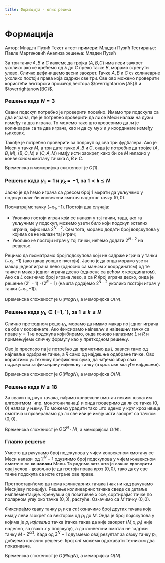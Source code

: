 ```yaml
---
title: Формација - опис решења
---
```


# Формација

Аутор: Младен Пузић
Текст и тест примери: Младен Пузић
Тестирање: Павле Мартиновић
Анализа решења: Младен Пузић

За три тачке $A, B$ и $C$ кажемо да тројка $(A, B, C)$ има леви заокрет уколико ако се крећемо од $A$ до $C$ преко тачке $B$, морамо скренути улево. Слично дефинишемо десни заокрет. Тачке $A, B$ и $C$ су колинеарне уколико постоји права која садржи све три. Све ово можемо проверити користећи векторски производ вектора $\overrightarrow{AB}$ и $\overrightarrow{BC}$.

### Решење када $N = 3$
Сваки подскуп потребно је проверити посебно. Имамо три подскупа са два играча, где је потребно проверити да ли се Меси налази на дужи између та два играча. То можемо тако што проверимо да ли је колинеаран са та два играча, као и да су му $x$ и $y$ координатe између њихових.

Такође је потребно проверити за подскуп од сва три фудбалера. Ако је Меси у тачки $M$, а три дате тачке $A, B$ и $C$, онда је потребно да тројке $(A, B, M)$, $(B, C, M)$ и $(C, A, M)$ имају исти заокрет, како би се $M$ налазио у конвексном омотачу тачака $A, B$ и $C$.

Временска и меморијска сложеност је $O(1)$.

### Решење када $y_1 = 1$ и $y_k = -1$, за $1 < k \leq N$

Јасно је да ћемо играча са дресом број $1$ морати да укључимо у подскуп како би конвексни омотач садржао тачку $(0, 0)$. 

Посматрајмо тачку $(-x_1, -1)$. Постоји два случаја:

- Уколико постоји играч који се налази у тој тачки, тада, ако га укључимо у подскуп, можемо узети било који подскуп осталих играча, којих има $2^{N-2}$. Сем тога, морамо додати број подскупова у којима се не налази тај играч;
- Уколико не постоји играч у тој тачки, нећемо додати $2^{N-2}$ на решење.

Рецимо да посматрамо број подскупова који не садрже играча у тачки $(-x_1, -1)$ (ако такав уопште постоји). Јасно је да онда морамо узети макар једног играча лево (односно са мањом $x$ координатом) од те тачке и макар једног играча десно (односно са већом $x$ координатом). Ако са $L$ означимо број играча лево, а са $R$ број играча десно, онда је решење $(2^L-1)\cdot (2^R - 1)$ (на шта додајемо $2^{N-2}$ уколико постоји играч у тачки $(-x_1, -1)$).

Временска сложеност је $O(NlogN)$, а меморијска $O(N)$.

### Решење када $y_k \in \{-1, 1\}$, за $1 \leq k \leq N$

Слично претходном решењу, морамо да имамо макар по једног играча са обе $y$ координате. Ако фиксирамо најлевљу и најдешњу тачку са праве $y = 1$ из подскупа који бирамо, онда поново налазимо $L$ и $R$ и примењујемо сличну формулу као у претходном решењу. 

Ово је преспоро па је потребно да приметимо да $L$ зависи само од најлевље одабране тачке, а $R$ само од најдешње одабране тачке. Ово користимо уз технику префиксних сума, да нађемо збир свих подскупова за фиксирану најлевљу тачку (а кроз све могуће најдешње). 

Временска сложеност је $O(NlogN)$, а меморијска $O(N)$.


### Решење када $N \leq 18$
За сваки подскуп тачака, нађимо конвексни омотач неким познатим алгоритмом (нпр. монотони ланац) и онда проверимо да ли се тачка $(0, 0)$ налази у њему. То можемо урадити тако што идемо у круг кроз ивице омотача и проверавамо да ли све ивице имају исти заокрет са тачком $(0, 0)$.

Временска сложеност је $O(2^N \cdot N)$, а меморијска $О(N)$.

### Главно решење
Уместо да рачунамо број подскупова у чијем конвексном омотачу се Меси налази, од $2^N - 1$ одузмимо број подскупова у чијем конвексном омотаче се **не налази** Меси. То радимо зато што је лакше проверити овај услов - довољно је да постоји права кроз $(0, 0)$, тако да су све тачке подскупа са исте стране ове праве.

Претпоставићемо да нема колинеарних тачака (чак ни кад рачунамо Месијеву позицију). Решање колинеарних тачака сведе се детаље имплементације. Кренувши од позитивне $x$ осе, сортирајмо тачке по поларном углу око тачке $(0, 0)$, растуће. Означимо са $M$ тачку $(0, 0)$. 

Фиксирајмо сваку тачку $p_i$ и са $cnt$ означимо број других тачака које имају леви заокрет са вектором од $p_i$ до $M$. Онда је број подскупова у којима је $p_i$ *најлевља* тачка (тачка таква да није заокрет $(M, x, p_i)$ није надесно, за свако $x$ у подскупу),  а да конвексни омотач не садржи тачку $M$ - $2^{cnt}$. Када од $2^N - 1$ одузмемо овај резултат за сваку тачку $p_i$, добијемо коначно решење. Број $cnt$ можемо одржавати техником два показивача.

Временска сложеност је $O(NlogN)$, а меморијска $O(N)$.





